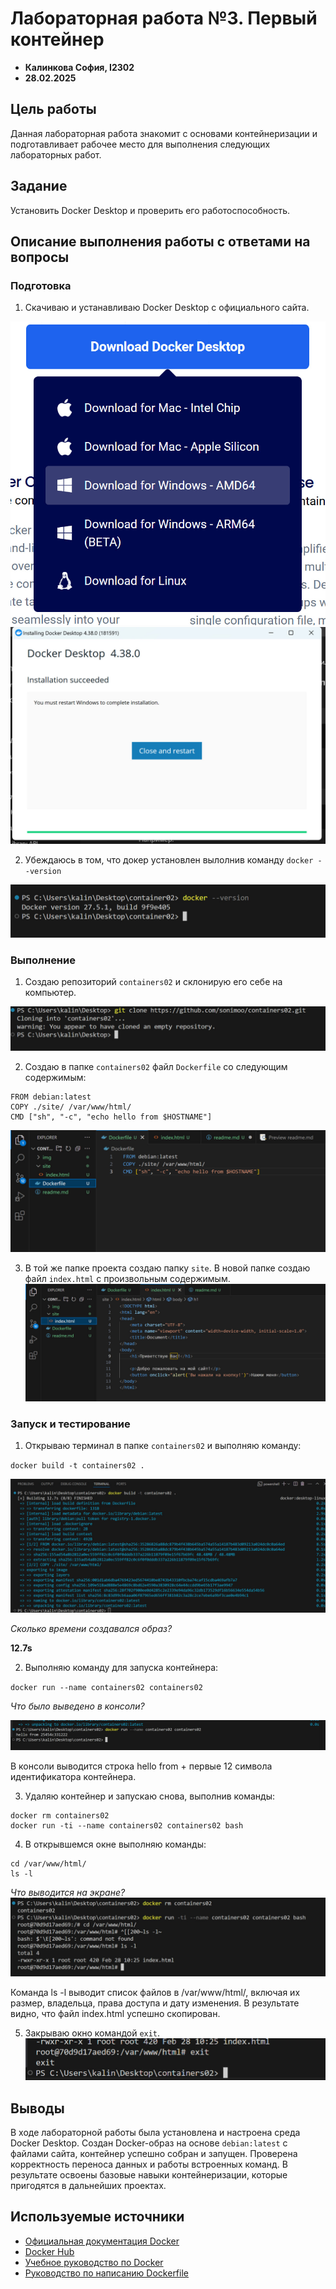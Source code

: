 # Лабораторная работа №3. Первый контейнер
 
 - **Калинкова София, I2302** 
 - **28.02.2025** 

## Цель работы

Данная лабораторная работа знакомит с основами контейнеризации и подготавливает рабочее место для выполнения следующих лабораторных работ.

## Задание

Установить Docker Desktop и проверить его работоспособность.

## Описание выполнения работы с ответами на вопросы

### Подготовка

1. Скачиваю и устанавливаю Docker Desktop с официального сайта. 

![image](img/download.jpg)
![image](img/installing.jpg)

2. Убеждаюсь в том, что докер установлен вылолнив команду `docker --version`

![image](img/version.jpg)

### Выполнение

1. Создаю репозиторий `containers02` и склонирую его себе на компьютер.

![image](img/git%20clone.jpg)

2. Создаю в папке `containers02` файл `Dockerfile` со следующим содержимым:

```
FROM debian:latest
COPY ./site/ /var/www/html/
CMD ["sh", "-c", "echo hello from $HOSTNAME"]
```
![image](img/dockerfile.jpg)

3. В той же папке проекта создаю папку `site`. В новой папке создаю файл `index.html` с произвольным содержимым.
![image](img/index.jpg)

### Запуск и тестирование

1. Открываю терминал в папке `containers02` и выполняю команду:

`docker build -t containers02 .`

![image](img/build%20-t.jpg)

*Сколько времени создавался образ?* 

 **12.7s**

2. Выполняю команду для запуска контейнера:

`docker run --name containers02 containers02`

*Что было выведено в консоли?*

![image](img/run%20--name.jpg)

В консоли выводится строка hello from + первые 12 символа идентификатора контейнера.

3. Удаляю контейнер и запускаю снова, выполнив команды:

```
docker rm containers02
docker run -ti --name containers02 containers02 bash
```

4. В открывшемся окне выполняю команды:
```
cd /var/www/html/
ls -l
```

*Что выводится на экране?*
![image](img/rm%20run.jpg)

Команда ls -l выводит список файлов в /var/www/html/, включая их размер, владельца, права доступа и дату изменения. В результате видно, что файл index.html успешно скопирован.

5. Закрываю окно командой `exit`.
![image](img/exit.jpg)
## Выводы

В ходе лабораторной работы была установлена и настроена среда Docker Desktop. Создан Docker-образ на основе `debian:latest` с файлами сайта, контейнер успешно собран и запущен. Проверена корректность переноса данных и работы встроенных команд. В результате освоены базовые навыки контейнеризации, которые пригодятся в дальнейших проектах.

## Используемые источники

- [Официальная документация Docker](https://docs.docker.com/)
- [Docker Hub](https://hub.docker.com/)
- [Учебное руководство по Docker](https://www.digitalocean.com/community/tutorials/how-to-install-and-use-docker-on-ubuntu-20-04)
- [Руководство по написанию Dockerfile](https://docs.docker.com/engine/reference/builder/)